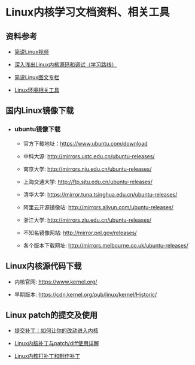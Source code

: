 # Linux内核学习文档资料、相关工具


## 资料参考

- [简说Linux视频](https://www.bilibili.com/video/BV1tk4y1m7LC/?spm_id_from=pageDriver&vd_source=2699f104de8828a576fed54818f8cd79)

- [深入浅出Linux内核源码和调试（学习路线）](https://www.bilibili.com/read/cv27006601/?spm_id_from=333.999.0.0)

- [简说Linux图文专栏](https://space.bilibili.com/646178510/article)

- [Linux环境相关工具](https://github.com/0voice/linux_environment_tools)


## 国内Linux镜像下载

- ### ubuntu镜像下载

   - 官方下载地址：https://www.ubuntu.com/download
   
   - 中科大源: http://mirrors.ustc.edu.cn/ubuntu-releases/

   - 南京大学: http://mirrors.nju.edu.cn/ubuntu-releases/

   - 上海交通大学: http://ftp.sjtu.edu.cn/ubuntu-releases/

   - 清华大学: https://mirror.tuna.tsinghua.edu.cn/ubuntu-releases/

   - 阿里云开源镜像站: http://mirrors.aliyun.com/ubuntu-releases/

   - 浙江大学: http://mirrors.zju.edu.cn/ubuntu-releases/

   - 不知名镜像网站: http://mirror.pnl.gov/releases/

   - 各个版本下载网址: http://mirrors.melbourne.co.uk/ubuntu-releases/

## Linux内核源代码下载

- 内核官网: https://www.kernel.org/

- 早期版本: https://cdn.kernel.org/pub/linux/kernel/Historic/



## Linux patch的提交及使用
- [提交补丁：如何让你的改动进入内核](https://www.kernel.org/doc/html/v6.1/translations/zh_CN/process/submitting-patches.html)

- [Linux内核补丁与patch/diff使用详解](https://blog.csdn.net/pashanhu6402/article/details/51849354)

- [Linux内核打补丁和制作补丁](https://www.cnblogs.com/bizhenLiu-cnblogs/p/14368459.html)